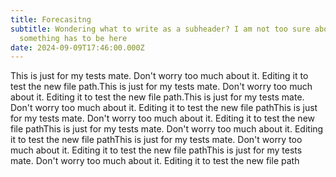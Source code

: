 ```yaml
---
title: Forecasitng
subtitle: Wondering what to write as a subheader? I am not too sure about it but
  something has to be here
date: 2024-09-09T17:46:00.000Z
---
```

This is just for my tests mate. Don't worry too much about it. Editing it to test the new file path.This is just for my tests mate. Don't worry too much about it. Editing it to test the new file path.This is just for my tests mate. Don't worry too much about it. Editing it to test the new file pathThis is just for my tests mate. Don't worry too much about it. Editing it to test the new file pathThis is just for my tests mate. Don't worry too much about it. Editing it to test the new file pathThis is just for my tests mate. Don't worry too much about it. Editing it to test the new file pathThis is just for my tests mate. Don't worry too much about it. Editing it to test the new file path
